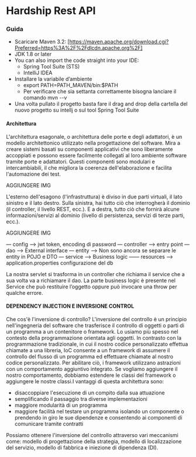# Hardship Rest API

### Guida 
- Scaricare Maven 3.2: [https://maven.apache.org/download.cgi?Preferred=https%3A%2F%2Fdlcdn.apache.org%2F]
- JDK 1.8 or later
- You can also import the code straight into your IDE:
    -  Spring Tool Suite (STS)
    -  IntelliJ IDEA
- Installare la variabile d’ambiente 
    - export PATH=PATH_MAVEN/bin:$PATH
    - Per verificare che sia settanta correttamente bisogna lanciare il comando mvn --v 
- Una volta pullato il progetto basta fare il drag and drop della cartella del nuovo progetto su intellj o sul tool Spring Tool Suite

#### Architettura 
L'architettura esagonale, o architettura delle porte e degli adattatori, è un modello architettonico utilizzato nella progettazione del software. Mira a creare sistemi basati su componenti applicativi che sono liberamente accoppiati e possono essere facilmente collegati al loro ambiente software tramite porte e adattatori. Questi componenti sono modulari e intercambiabili, il che migliora la coerenza dell'elaborazione e facilita l'automazione dei test.

AGGIUNGERE IMG

L'esterno dell'esagono (l'infrastruttura) è diviso in due parti virtuali, il lato sinistro e il lato destro. Sulla sinistra, hai tutto ciò che interrogherà il dominio (il controller, il livello REST, ecc.). E a destra, tutto ciò che fornirà alcune informazioni/servizi al dominio (livello di persistenza, servizi di terze parti, ecc.).

AGGIUNGERE IMG

— config —>         jwt token, encoding di password 
— controller —>     entry point 
— dao —>            External interface
— entity —>         Non sono ancora se separare le entity in POJO e DTO
— service —>        Business logic
—— resources —>     application.properties configurazione del db

La nostra servlet si trasforma in un controller che richiama il service che a sua volta va a richiamare il dao. La parte business logic è presente nel Service che può restituire l’oggetto oppure può invocare una throw per qualche errore.

#### DEPENDENCY INJECTION E INVERSIONE CONTROL
Che cos'è l'inversione di controllo?
L'inversione del controllo è un principio nell'ingegneria del software che trasferisce il controllo di oggetti o parti di un programma a un contenitore o framework. Lo usiamo più spesso nel contesto della programmazione orientata agli oggetti. In contrasto con la programmazione tradizionale, in cui il nostro codice personalizzato effettua chiamate a una libreria, IoC consente a un framework di assumere il controllo del flusso di un programma ed effettuare chiamate al nostro codice personalizzato. Per abilitare ciò, i framework utilizzano astrazioni con un comportamento aggiuntivo integrato. Se vogliamo aggiungere il nostro comportamento, dobbiamo estendere le classi del framework o aggiungere le nostre classi.I vantaggi di questa architettura sono:

- disaccoppiare l'esecuzione di un compito dalla sua attuazione
- semplificando il passaggio tra diverse implementazioni
- maggiore modularità di un programma
- maggiore facilità nel testare un programma isolando un componente o prendendo in giro le sue dipendenze e consentendo ai componenti di comunicare tramite contratti

Possiamo ottenere l'inversione del controllo attraverso vari meccanismi come: modello di progettazione della strategia, modello di localizzazione del servizio, modello di fabbrica e iniezione di dipendenza (DI).





